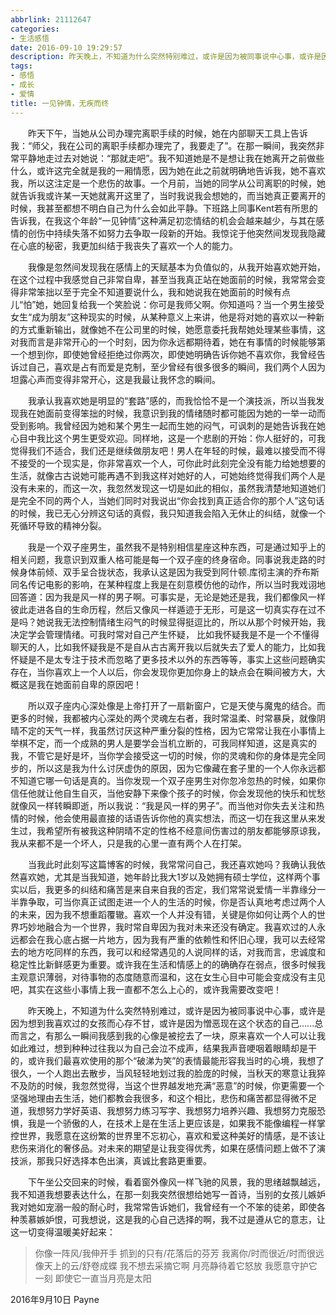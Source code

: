 ```yaml
---
abbrlink: 21112647
categories:
- 生活感悟
date: 2016-09-10 19:29:57
description: 昨天晚上，不知道为什么突然特别难过，或许是因为被同事说中心事，或许是因为想到我喜欢过的女孩而心存不甘，或许是因为憎恶现在这个状态的自己......总而言之，有那么一瞬间我感到我的心像是被挖去了一块，原来喜欢一个人可以让我如此难过，想到种种过往我以为自己会泣不成声，结果我声音哽咽着眼睛却是干的，或许我们最喜欢使用的那个“破涕为笑”的表情最能形容我当时的心境，我想了很久，一个人跑出去散步，当风轻轻地划过我的脸庞的时候，当秋天的寒意让我猝不及防的时候，我忽然觉得，当这个世界越发地充满“恶意”的时候，你更需要一个坚强地理由去生活，她们都教会我很多，和这个相比，悲伤和痛苦都显得微不足道，我想努力学好英语、我想努力练习写字、我想努力培养兴趣、我想努力克服恐惧，我是一个骄傲的人，在技术上是在生活上更应该是，如果我不能像编程一样掌控世界，我愿意在这纷繁的世界里不忘初心，喜欢和爱这种美好的情感，是不该让悲伤来消化的奢侈品;男人在年轻的时候，最难以接受而不得不接受的一个现实是，你非常喜欢一个人，可你此时此刻完全没有能力给她想要的生活，就像古古说她可能再遇不到我这样对她好的人，可她始终觉得我们两个人是没有未来的，而这一次，我忽然发现这一切是如此的相似，虽然我清楚地知道她们是完全不同的两个人，当她们同时对我说出“你会找到真正适合你的那个人”这句话的时候，我已无心分辨这句话的真假，我只知道我会陷入无休止的纠结，就像一个死循环导致的精神分裂;当一个男生接受女生“成为朋友”这种现实的时候，从某种意义上来讲，他是将对她的喜欢以一种新的方式重新输出，就像她不在公司里的时候，她愿意委托我帮她处理某些事情，这对我而言是非常开心的一个时刻，因为你永远都期待着，她在有事情的时候能够第一个想到你，即使她曾经拒绝过你两次，即使她明确告诉你她不喜欢你，我曾经告诉过自己，喜欢是占有而爱是克制，至少曾经有很多很多的瞬间，我们两个人因为坦露心声而变得非常开心，这是我最让我怀念的瞬间
tags:
- 感悟
- 成长
- 爱情
title: 一见钟情，无疾而终
---
```


&emsp;&emsp;昨天下午，当她从公司办理完离职手续的时候，她在内部聊天工具上告诉我：“师父，我在公司的离职手续都办理完了，我要走了”。在那一瞬间，我突然非常平静地走过去对她说：“那就走吧”。我不知道她是不是想让我在她离开之前做些什么，或许这完全就是我的一厢情愿，因为她在此之前就明确地告诉我，她不喜欢我，所以这注定是一个悲伤的故事。一个月前，当她的同学从公司离职的时候，她就告诉我或许某一天她就离开这里了，当时我说我会想她的，而当她真正要离开的时候，我甚至都想不明白自己为什么会如此平静。下班路上同事Kent若有所思的告诉我，在我这个年龄“一见钟情”这种满足初恋情结的机会会越来越少，与其在感情的创伤中持续失落不如努力去争取一段新的开始。我惊诧于他突然间发现我隐藏在心底的秘密，我更加纠结于我丧失了喜欢一个人的能力。

<!--more-->

&emsp;&emsp;我像是忽然间发现我在感情上的天赋基本为负值似的，从我开始喜欢她开始，在这个过程中我感觉自己非常自卑，甚至当我真正站在她面前的时候，我常常会变得非常笨拙以至于完全不知道要说什么，我和她说我在她面前的时候有点儿“怕”她，她回复给我一个笑脸说：你可是我师父啊。你知道吗？当一个男生接受女生“成为朋友”这种现实的时候，从某种意义上来讲，他是将对她的喜欢以一种新的方式重新输出，就像她不在公司里的时候，她愿意委托我帮她处理某些事情，这对我而言是非常开心的一个时刻，因为你永远都期待着，她在有事情的时候能够第一个想到你，即使她曾经拒绝过你两次，即使她明确告诉你她不喜欢你，我曾经告诉过自己，喜欢是占有而爱是克制，至少曾经有很多很多的瞬间，我们两个人因为坦露心声而变得非常开心，这是我最让我怀念的瞬间。

&emsp;&emsp;我承认我喜欢她是明显的“套路”感的，而我恰恰不是一个演技派，所以当我发现我在她面前变得笨拙的时候，我意识到我的情绪随时都可能因为她的一举一动而受到影响。我曾经因为她和某个男生一起而生她的闷气，可讽刺的是她告诉我在她心目中我比这个男生更受欢迎。同样地，这是一个悲剧的开始：你人挺好的，可我觉得我们不适合，我们还是继续做朋友吧！男人在年轻的时候，最难以接受而不得不接受的一个现实是，你非常喜欢一个人，可你此时此刻完全没有能力给她想要的生活，就像古古说她可能再遇不到我这样对她好的人，可她始终觉得我们两个人是没有未来的，而这一次，我忽然发现这一切是如此的相似，虽然我清楚地知道她们是完全不同的两个人，当她们同时对我说出“你会找到真正适合你的那个人”这句话的时候，我已无心分辨这句话的真假，我只知道我会陷入无休止的纠结，就像一个死循环导致的精神分裂。

&emsp;&emsp;我是一个双子座男生，虽然我不是特别相信星座这种东西，可是通过知乎上的相关问题，我意识到双重人格可能是每一个双子座的终身宿命。同事说我走路的时候身体前倾、双手呈合拢状态，我承认这是因为我受到阿什顿.库彻主演的乔布斯同名传记电影的影响，在某种程度上我是在刻意模仿他的动作，所以当时我戏诩地回答道：因为我是风一样的男子啊。可事实是，无论是她还是我，我们都像风一样彼此走进各自的生命历程，然后又像风一样遁迹于无形，可是这一切真实存在过不是吗？她说我无法控制情绪生闷气的时候显得挺逗比的，所以从那个时候开始，我决定学会管理情绪。可我时常对自己产生怀疑， 比如我怀疑我是不是一个不懂得聊天的人，比如我怀疑我是不是自从古古离开我以后就失去了爱人的能力，比如我怀疑是不是太专注于技术而忽略了更多技术以外的东西等等，事实上这些问题确实存在，当你喜欢上一个人以后，你会发现你更加你身上的缺点会在瞬间被方大，大概这是我在她面前自卑的原因吧！

&emsp;&emsp;所以双子座内心深处像是上帝打开了一扇新窗户，它是天使与魔鬼的结合。而更多的时候，我都被内心深处的两个灵魂左右者，我时常温柔、时常暴戾，就像阴晴不定的天气一样，我虽然讨厌这种严重分裂的性格，因为它常常让我在小事情上举棋不定，而一个成熟的男人是要学会当机立断的，可我同样知道，这是真实的我，不管它是好是坏，当你学会接受这一切的时候，你的灵魂和你的身体是完全同步的，所以这是我为什么讨厌虚伪的原因，因为它像藏在套子里的一个人你永远都不知道它哪一句话是真的。当你发现一个双子座男生对你忽冷忽热的时候，如果你信任他就让他自生自灭，当他安静下来像个孩子的时候，你会发现他的快乐和忧愁就像风一样转瞬即逝，所以我说：“我是风一样的男子”。而当他对你失去关注和热情的时候，他会使用最直接的话语告诉你他的真实想法，而这一切在我这里从来发生过，我希望所有被我这种阴晴不定的性格不经意间伤害过的朋友都能够原谅我，我从来都不是一个坏人，只是我的心里一直有两个人在打架。

&emsp;&emsp;当我此时此刻写这篇博客的时候，我常常问自己，我还喜欢她吗？我确认我依然喜欢她，尤其是当我知道，她年龄比我大1岁以及她拥有硕士学位，这样两个事实以后，我更多的纠结和痛苦是来自来自我的否定，我们常常说爱情一半靠缘分一半靠争取，可当你真正试图走进一个人的生活的时候，你是否认真地考虑过两个人的未来，因为我不想重蹈覆辙。喜欢一个人并没有错，关键是你如何让两个人的世界巧妙地融合为一个世界，我时常自卑因为我对未来还没有确定。我喜欢过的人永远都会在我心底占据一片地方，因为我有严重的依赖性和怀旧心理，我可以去经常去的地方吃同样的东西，我可以和经常遇见的人说同样的话，对我而言，忠诚度和稳定性比新鲜感更为重要。或许我在生活和情感上的的确确存在弱点，很多时候我主观意识薄弱，对待事物的态度随意而温和，这在女生心目中可能会变成没有主见吧，其实在这些小事情上我一直都不怎么上心的，或许我需要改变吧！

&emsp;&emsp;昨天晚上，不知道为什么突然特别难过，或许是因为被同事说中心事，或许是因为想到我喜欢过的女孩而心存不甘，或许是因为憎恶现在这个状态的自己......总而言之，有那么一瞬间我感到我的心像是被挖去了一块，原来喜欢一个人可以让我如此难过，想到种种过往我以为自己会泣不成声，结果我声音哽咽着眼睛却是干的，或许我们最喜欢使用的那个“破涕为笑”的表情最能形容我当时的心境，我想了很久，一个人跑出去散步，当风轻轻地划过我的脸庞的时候，当秋天的寒意让我猝不及防的时候，我忽然觉得，当这个世界越发地充满“恶意”的时候，你更需要一个坚强地理由去生活，她们都教会我很多，和这个相比，悲伤和痛苦都显得微不足道，我想努力学好英语、我想努力练习写字、我想努力培养兴趣、我想努力克服恐惧，我是一个骄傲的人，在技术上是在生活上更应该是，如果我不能像编程一样掌控世界，我愿意在这纷繁的世界里不忘初心，喜欢和爱这种美好的情感，是不该让悲伤来消化的奢侈品。对未来的期望是让我变得优秀，如果在感情问题上做不了演技派，那我只好选择本色出演，真诚比套路更重要。


&emsp;&emsp;下午坐公交回来的时候，看着窗外像风一样飞驰的风景，我的思绪越飘越远，我不知道我想要表达什么，在那一刻我突然很想给她写一首诗，当别的女孩儿嫉妒我对她如宠溺一般的耐心时，我常常告诉她们，我曾经有一个不笨的徒弟，即使各种羡慕嫉妒恨，可我想说，这是我的心自己选择的啊，我不过是遵从它的意志，让这一切变得温暖美好起来：
>你像一阵风/我伸开手
>抓到的只有/花落后的芬芳
>我离你/时而很近/时而很远
>像天上的云/舒卷成蝶
>我不想去采摘它啊
>月亮静待着它怒放
>我愿意守护它一刻
>即使它一直当月亮是太阳

2016年9月10日 Payne
